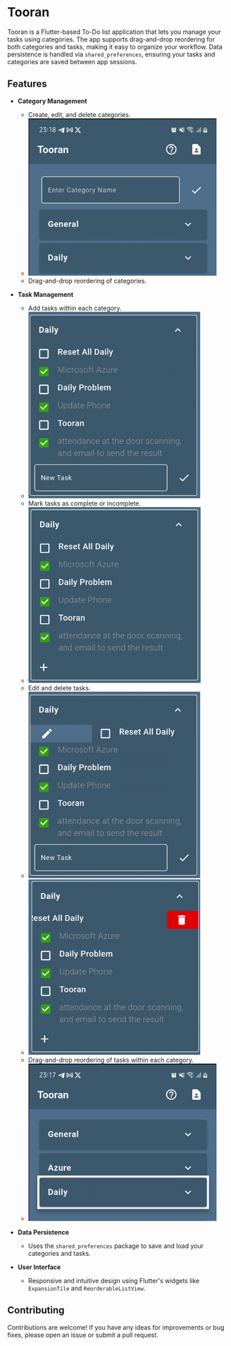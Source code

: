# Tooran

Tooran is a Flutter-based To-Do list application that lets you manage your tasks using categories. The app supports drag-and-drop reordering for both categories and tasks, making it easy to organize your workflow. Data persistence is handled via `shared_preferences`, ensuring your tasks and categories are saved between app sessions.

## Features

- **Category Management**
  - Create, edit, and delete categories.
  - ![Category Management](image-6.png)
  - Drag-and-drop reordering of categories.

- **Task Management**
  - Add tasks within each category.
  - ![Add tasks](image-2.png)
  - Mark tasks as complete or incomplete.
  - ![Mark tasks](image-1.png)
  - Edit and delete tasks.
  - ![Edit tasks](image-3.png)
  - ![Delete tasks](image-4.png)
  - Drag-and-drop reordering of tasks within each category.
  - ![Reorder tasks](image-5.png)

- **Data Persistence**
  - Uses the `shared_preferences` package to save and load your categories and tasks.

- **User Interface**
  - Responsive and intuitive design using Flutter's widgets like `ExpansionTile` and `ReorderableListView`.

## Contributing

Contributions are welcome! If you have any ideas for improvements or bug fixes, please open an issue or submit a pull request.